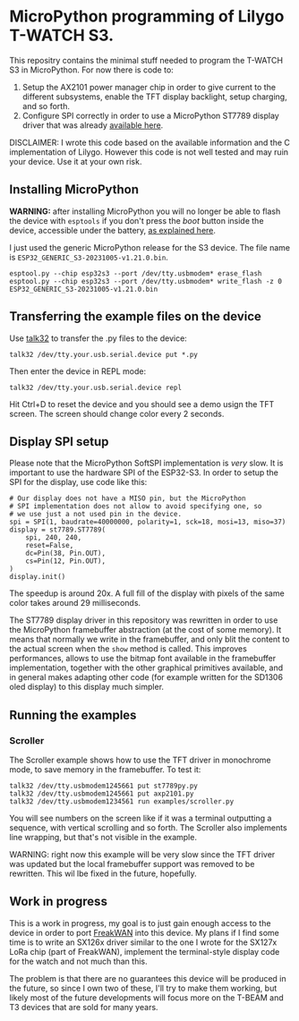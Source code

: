 # MicroPython programming of Lilygo T-WATCH S3.

This repositry contains the minimal stuff needed to program the T-WATCH
S3 in MicroPython. For now there is code to:

1. Setup the AX2101 power manager chip in order to give current to the different subsystems, enable the TFT display backlight, setup charging, and so forth.
2. Configure SPI correctly in order to use a MicroPython ST7789 display driver that was already [available here](https://github.com/devbis/st7789py_mpy).

DISCLAIMER: I wrote this code based on the available information and the
C implementation of Lilygo. However this code is not well tested and may
ruin your device. Use it at your own risk.

## Installing MicroPython

**WARNING:** after installing MicroPython you will no longer be able to flash the device with `esptools` if you don't press the *boot* button inside the device, accessible under the battery, [as explained here](https://github.com/Xinyuan-LilyGO/TTGO_TWatch_Library/issues/223#issuecomment-1913183156).

I just used the generic MicroPython release for the S3 device.
The file name is `ESP32_GENERIC_S3-20231005-v1.21.0.bin`.

```
esptool.py --chip esp32s3 --port /dev/tty.usbmodem* erase_flash
esptool.py --chip esp32s3 --port /dev/tty.usbmodem* write_flash -z 0 ESP32_GENERIC_S3-20231005-v1.21.0.bin
```

## Transferring the example files on the device

Use [talk32](https://github.com/antirez/talk32) to transfer the .py
files to the device:

    talk32 /dev/tty.your.usb.serial.device put *.py

Then enter the device in REPL mode:


    talk32 /dev/tty.your.usb.serial.device repl

Hit Ctrl+D to reset the device and you should see a demo usign the
TFT screen. The screen should change color every 2 seconds.

## Display SPI setup

Please note that the MicroPython SoftSPI implementation is *very* slow.
It is important to use the hardware SPI of the ESP32-S3. In order to
setup the SPI for the display, use code like this:

```
# Our display does not have a MISO pin, but the MicroPython
# SPI implementation does not allow to avoid specifying one, so
# we use just a not used pin in the device.
spi = SPI(1, baudrate=40000000, polarity=1, sck=18, mosi=13, miso=37)
display = st7789.ST7789(
    spi, 240, 240,
    reset=False,
    dc=Pin(38, Pin.OUT),
    cs=Pin(12, Pin.OUT),
)
display.init()
```

The speedup is around 20x. A full fill of the display with pixels of the
same color takes around 29 milliseconds.

The ST7789 display driver in this repository was rewritten in order to
use the MicroPython framebuffer abstraction (at the cost of some memory).
It means that normally we write in the framebuffer, and only blit the
content to the actual screen when the `show` method is called.
This improves performances, allows to use the bitmap font available in
the framebuffer implementation, together with the other graphical primitives
available, and in general makes adapting other code (for example written
for the SD1306 oled display) to this display much simpler.

## Running the examples

### Scroller

The Scroller example shows how to use the TFT driver in monochrome
mode, to save memory in the framebuffer. To test it:

    talk32 /dev/tty.usbmodem1245661 put st7789py.py
    talk32 /dev/tty.usbmodem1245661 put axp2101.py
    talk32 /dev/tty.usbmodem1234561 run examples/scroller.py

You will see numbers on the screen like if it was a terminal
outputting a sequence, with vertical scrolling and so forth.
The Scroller also implements line wrapping, but that's not
visible in the example.

WARNING: right now this example will be very slow since the TFT driver was
updated but the local framebuffer support was removed to be rewritten. This wil lbe fixed in the future, hopefully.

## Work in progress

This is a work in progress, my goal is to just gain enough access to the
device in order to port [FreakWAN](https://github.com/antirez/FreakWAN)
into this device. My plans if I find some time is to write an SX126x
driver similar to the one I wrote for the SX127x LoRa chip (part of
FreakWAN), implement the terminal-style display code for the watch
and not much than this.

The problem is that there are no guarantees this device will be produced
in the future, so since I own two of these, I'll try to make them
working, but likely most of the future developments will focus more
on the T-BEAM and T3 devices that are sold for many years.
